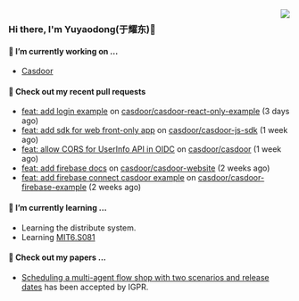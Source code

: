 <img align="right" src="https://github-readme-stats.vercel.app/api?username=leo220yuyaodog&show_icons=true&icon_color=805AD5&text_color=718096&bg_color=ffffff&hide_title=true" />

### Hi there, I'm Yuyaodong(于耀东)👋
#### 🔭 I’m currently working on ...
- [Casdoor](https://github.com/casdoor)

#### 🔨 Check out my recent pull requests

- [feat: add login example](https://github.com/casdoor/casdoor-react-only-example/pull/2) on [casdoor/casdoor-react-only-example](https://github.com/casdoor/casdoor-react-only-example) (3 days ago)
- [feat: add sdk for web front-only app](https://github.com/casdoor/casdoor-js-sdk/pull/47) on [casdoor/casdoor-js-sdk](https://github.com/casdoor/casdoor-js-sdk) (1 week ago)
- [feat: allow CORS for UserInfo API in OIDC](https://github.com/casdoor/casdoor/pull/2313) on [casdoor/casdoor](https://github.com/casdoor/casdoor) (1 week ago)
- [feat: add firebase docs](https://github.com/casdoor/casdoor-website/pull/558) on [casdoor/casdoor-website](https://github.com/casdoor/casdoor-website) (2 weeks ago)
- [feat: add firebase connect casdoor example](https://github.com/casdoor/casdoor-firebase-example/pull/2) on [casdoor/casdoor-firebase-example](https://github.com/casdoor/casdoor-firebase-example) (2 weeks ago)

#### 🌱 I’m currently learning ...
- Learning the distribute system.
- Learning [MIT6.S081](https://pdos.csail.mit.edu/6.828/2021/schedule.html)

#### 📜 Check out my papers ...
- [Scheduling a multi-agent flow shop with two scenarios and release dates](https://www.tandfonline.com/doi/full/10.1080/00207543.2023.2188646) has been accepted by IGPR.

